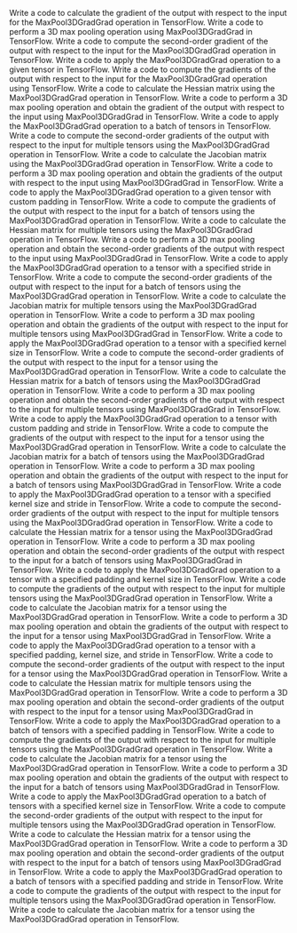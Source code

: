 Write a code to calculate the gradient of the output with respect to the input for the MaxPool3DGradGrad operation in TensorFlow.
Write a code to perform a 3D max pooling operation using MaxPool3DGradGrad in TensorFlow.
Write a code to compute the second-order gradient of the output with respect to the input for the MaxPool3DGradGrad operation in TensorFlow.
Write a code to apply the MaxPool3DGradGrad operation to a given tensor in TensorFlow.
Write a code to compute the gradients of the output with respect to the input for the MaxPool3DGradGrad operation using TensorFlow.
Write a code to calculate the Hessian matrix using the MaxPool3DGradGrad operation in TensorFlow.
Write a code to perform a 3D max pooling operation and obtain the gradient of the output with respect to the input using MaxPool3DGradGrad in TensorFlow.
Write a code to apply the MaxPool3DGradGrad operation to a batch of tensors in TensorFlow.
Write a code to compute the second-order gradients of the output with respect to the input for multiple tensors using the MaxPool3DGradGrad operation in TensorFlow.
Write a code to calculate the Jacobian matrix using the MaxPool3DGradGrad operation in TensorFlow.
Write a code to perform a 3D max pooling operation and obtain the gradients of the output with respect to the input using MaxPool3DGradGrad in TensorFlow.
Write a code to apply the MaxPool3DGradGrad operation to a given tensor with custom padding in TensorFlow.
Write a code to compute the gradients of the output with respect to the input for a batch of tensors using the MaxPool3DGradGrad operation in TensorFlow.
Write a code to calculate the Hessian matrix for multiple tensors using the MaxPool3DGradGrad operation in TensorFlow.
Write a code to perform a 3D max pooling operation and obtain the second-order gradients of the output with respect to the input using MaxPool3DGradGrad in TensorFlow.
Write a code to apply the MaxPool3DGradGrad operation to a tensor with a specified stride in TensorFlow.
Write a code to compute the second-order gradients of the output with respect to the input for a batch of tensors using the MaxPool3DGradGrad operation in TensorFlow.
Write a code to calculate the Jacobian matrix for multiple tensors using the MaxPool3DGradGrad operation in TensorFlow.
Write a code to perform a 3D max pooling operation and obtain the gradients of the output with respect to the input for multiple tensors using MaxPool3DGradGrad in TensorFlow.
Write a code to apply the MaxPool3DGradGrad operation to a tensor with a specified kernel size in TensorFlow.
Write a code to compute the second-order gradients of the output with respect to the input for a tensor using the MaxPool3DGradGrad operation in TensorFlow.
Write a code to calculate the Hessian matrix for a batch of tensors using the MaxPool3DGradGrad operation in TensorFlow.
Write a code to perform a 3D max pooling operation and obtain the second-order gradients of the output with respect to the input for multiple tensors using MaxPool3DGradGrad in TensorFlow.
Write a code to apply the MaxPool3DGradGrad operation to a tensor with custom padding and stride in TensorFlow.
Write a code to compute the gradients of the output with respect to the input for a tensor using the MaxPool3DGradGrad operation in TensorFlow.
Write a code to calculate the Jacobian matrix for a batch of tensors using the MaxPool3DGradGrad operation in TensorFlow.
Write a code to perform a 3D max pooling operation and obtain the gradients of the output with respect to the input for a batch of tensors using MaxPool3DGradGrad in TensorFlow.
Write a code to apply the MaxPool3DGradGrad operation to a tensor with a specified kernel size and stride in TensorFlow.
Write a code to compute the second-order gradients of the output with respect to the input for multiple tensors using the MaxPool3DGradGrad operation in TensorFlow.
Write a code to calculate the Hessian matrix for a tensor using the MaxPool3DGradGrad operation in TensorFlow.
Write a code to perform a 3D max pooling operation and obtain the second-order gradients of the output with respect to the input for a batch of tensors using MaxPool3DGradGrad in TensorFlow.
Write a code to apply the MaxPool3DGradGrad operation to a tensor with a specified padding and kernel size in TensorFlow.
Write a code to compute the gradients of the output with respect to the input for multiple tensors using the MaxPool3DGradGrad operation in TensorFlow.
Write a code to calculate the Jacobian matrix for a tensor using the MaxPool3DGradGrad operation in TensorFlow.
Write a code to perform a 3D max pooling operation and obtain the gradients of the output with respect to the input for a tensor using MaxPool3DGradGrad in TensorFlow.
Write a code to apply the MaxPool3DGradGrad operation to a tensor with a specified padding, kernel size, and stride in TensorFlow.
Write a code to compute the second-order gradients of the output with respect to the input for a tensor using the MaxPool3DGradGrad operation in TensorFlow.
Write a code to calculate the Hessian matrix for multiple tensors using the MaxPool3DGradGrad operation in TensorFlow.
Write a code to perform a 3D max pooling operation and obtain the second-order gradients of the output with respect to the input for a tensor using MaxPool3DGradGrad in TensorFlow.
Write a code to apply the MaxPool3DGradGrad operation to a batch of tensors with a specified padding in TensorFlow.
Write a code to compute the gradients of the output with respect to the input for multiple tensors using the MaxPool3DGradGrad operation in TensorFlow.
Write a code to calculate the Jacobian matrix for a tensor using the MaxPool3DGradGrad operation in TensorFlow.
Write a code to perform a 3D max pooling operation and obtain the gradients of the output with respect to the input for a batch of tensors using MaxPool3DGradGrad in TensorFlow.
Write a code to apply the MaxPool3DGradGrad operation to a batch of tensors with a specified kernel size in TensorFlow.
Write a code to compute the second-order gradients of the output with respect to the input for multiple tensors using the MaxPool3DGradGrad operation in TensorFlow.
Write a code to calculate the Hessian matrix for a tensor using the MaxPool3DGradGrad operation in TensorFlow.
Write a code to perform a 3D max pooling operation and obtain the second-order gradients of the output with respect to the input for a batch of tensors using MaxPool3DGradGrad in TensorFlow.
Write a code to apply the MaxPool3DGradGrad operation to a batch of tensors with a specified padding and stride in TensorFlow.
Write a code to compute the gradients of the output with respect to the input for multiple tensors using the MaxPool3DGradGrad operation in TensorFlow.
Write a code to calculate the Jacobian matrix for a tensor using the MaxPool3DGradGrad operation in TensorFlow.